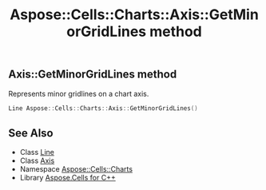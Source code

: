 ﻿---
title: Aspose::Cells::Charts::Axis::GetMinorGridLines method
linktitle: GetMinorGridLines
second_title: Aspose.Cells for C++ API Reference
description: 'Aspose::Cells::Charts::Axis::GetMinorGridLines method. Represents minor gridlines on a chart axis in C++.'
type: docs
weight: 6400
url: /cpp/aspose.cells.charts/axis/getminorgridlines/
---
## Axis::GetMinorGridLines method


Represents minor gridlines on a chart axis.

```cpp
Line Aspose::Cells::Charts::Axis::GetMinorGridLines()
```

## See Also

* Class [Line](../../../aspose.cells.drawing/line/)
* Class [Axis](../)
* Namespace [Aspose::Cells::Charts](../../)
* Library [Aspose.Cells for C++](../../../)
